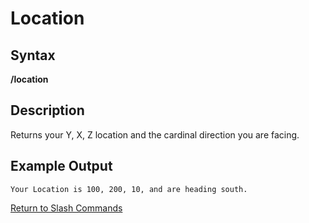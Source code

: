 # Location

## Syntax

**/location**

## Description

Returns your Y, X, Z location and the cardinal direction you are facing.

## Example Output

```text
Your Location is 100, 200, 10, and are heading south.
```

[Return to Slash Commands](./)

